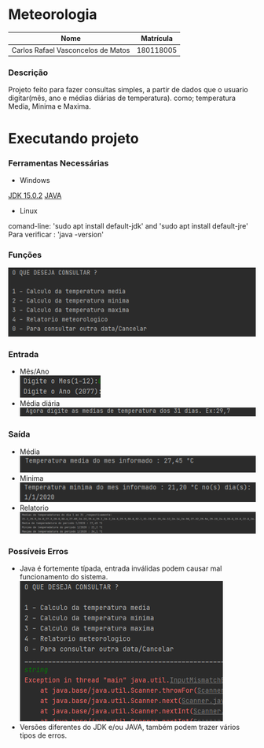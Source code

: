# Meteorologia

Nome   | Matrícula
--------- | ------
Carlos Rafael Vasconcelos de Matos | 180118005

### Descrição 

Projeto feito para fazer consultas simples, a partir de dados que o usuario digitar(mês, ano e médias diárias de temperatura).
como; temperatura Media, Minima e Maxima.

# Executando projeto

### Ferramentas Necessárias 
- Windows

[JDK 15.0.2](https://jdk.java.net/15/)
[JAVA](https://www.java.com/pt-BR/download/ie_manual.jsp?locale=pt_BR)

- Linux

comand-line: 'sudo apt install default-jdk' and 'sudo apt install default-jre'<br/>
Para verificar : 'java -version'

### Funções 

![Entrada](src/images/img.png)

### Entrada
- Mês/Ano    
![Entrada](src/images/img_4.png)
- Média diária  
![Entrada](src/images/img_5.png)

### Saída
 - Média  
![Entrada](src/images/img_1.png)
 - Minima   
![Entrada](src/images/img_2.png)
 - Relatorio   
![Entrada](src/images/img_3.png)

### Possíveis Erros

- Java é fortemente típada, entrada inválidas podem causar mal funcionamento do sistema.
![Entrada](src/images/img_6.png)
- Versões diferentes do JDK e/ou JAVA, também podem trazer vários tipos de erros.


